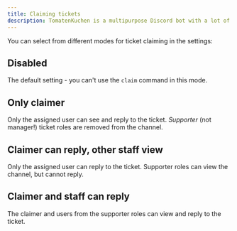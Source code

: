 ```yaml
---
title: Claiming tickets
description: TomatenKuchen is a multipurpose Discord bot with a lot of features for your server. Explains the ticket system and the claiming system.
---
```


You can select from different modes for ticket claiming in the settings:

## Disabled

The default setting - you can't use the `claim` command in this mode.

## Only claimer

Only the assigned user can see and reply to the ticket. *Supporter* (not manager!) ticket roles are removed from the channel.

## Claimer can reply, other staff view

Only the assigned user can reply to the ticket. Supporter roles can view the channel, but cannot reply.

## Claimer and staff can reply

The claimer and users from the supporter roles can view and reply to the ticket.
